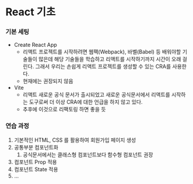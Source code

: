# React 기초

### 기본 세팅
- Create React App
  - 리액트 프로젝트를 시작하려면 웹팩(Webpack), 바벨(Babel) 등 배워야할 기술들이 많은데 해당 기술들을 학습하고 리액트를 시작하기까지 시간이 오래 걸린다. 그래서 우리는 손쉽게 리액트 프로젝트를 생성할 수 있는 CRA를 사용한다.
  - 현재에는 권장되지 않음
- Vite
  - 리액트 새로운 공식 문서가 출시되었고 새로운 공식문서에서 리액트를 시작하는 도구로써 더 이상 CRA에 대한 언급을 하지 않고 있다.
  - 추후에 이것으로 리팩토링 하면 좋을 듯

### 연습 과정
1. 기본적인 HTML, CSS 를 활용하여 회원가입 페이지 생성
2. 공통부분 컴포넌트화
   1. 공식문서에서는 클래스형 컴포넌트보다 함수형 컴포넌트 권장 
3. 컴포넌트 Prop 적용
4. 컴포넌트 State 적용
5. ...